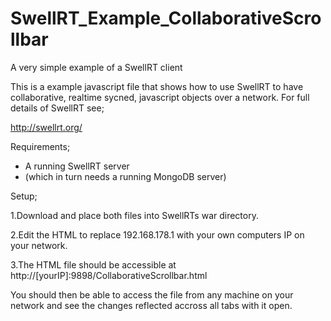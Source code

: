# SwellRT_Example_CollaborativeScrollbar
A very simple example of a SwellRT client

This is a example javascript file that shows how to use SwellRT to have collaborative, realtime sycned, javascript objects over a network.
For full details of SwellRT see;

http://swellrt.org/

Requirements;

- A running SwellRT server 
- (which in turn needs a running MongoDB server)

Setup;

1.Download and place both files into SwellRTs war directory.

2.Edit the HTML to replace 192.168.178.1 with your own computers IP on your network.

3.The HTML file should be accessible at  http://[yourIP]:9898/CollaborativeScrollbar.html

You should then be able to access the file from any machine on your network and see the changes reflected accross all tabs with it open. 
